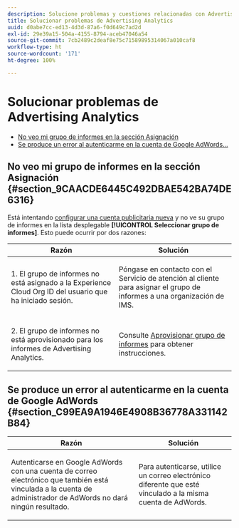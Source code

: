 ```yaml
---
description: Solucione problemas y cuestiones relacionadas con Advertising Analytics.
title: Solucionar problemas de Advertising Analytics
uuid: d0abe7cc-ed13-4d3d-87a6-f0d649c7ad2d
exl-id: 29e39a15-504a-4155-8794-aceb47046a54
source-git-commit: 7cb2489c2deaf8e75c71589895314067a010caf8
workflow-type: ht
source-wordcount: '171'
ht-degree: 100%

---
```


# Solucionar problemas de Advertising Analytics

* [No veo mi grupo de informes en la sección Asignación](/help/integrate/c-advertising-analytics/c-adanalytics-workflow/aa-troubleshooting.md#section_9CAACDE6445C492DBAE542BA74DE6316)
* [Se produce un error al autenticarme en la cuenta de Google AdWords...](/help/integrate/c-advertising-analytics/c-adanalytics-workflow/aa-troubleshooting.md#section_C99EA9A1946E4908B36778A331142B84)

## No veo mi grupo de informes en la sección Asignación {#section_9CAACDE6445C492DBAE542BA74DE6316}

Está intentando [configurar una cuenta publicitaria nueva](/help/integrate/c-advertising-analytics/c-adanalytics-workflow/aa-create-ad-account.md) y no ve su grupo de informes en la lista desplegable **[!UICONTROL Seleccionar grupo de informes]**. Esto puede ocurrir por dos razones:

<table id="table_271D7E817B4C44818717A47C3223E592"> 
 <thead> 
  <tr> 
   <th colname="col1" class="entry"> Razón </th> 
   <th colname="col2" class="entry"> Solución </th> 
  </tr>
 </thead>
 <tbody> 
  <tr> 
   <td colname="col1"> <p>1. El grupo de informes no está asignado a la Experience Cloud Org ID del usuario que ha iniciado sesión. </p> </td> 
   <td colname="col2"> <p>Póngase en contacto con el Servicio de atención al cliente para asignar el grupo de informes a una organización de IMS.</p> </td> 
  </tr> 
  <tr> 
   <td colname="col1"> <p>2. El grupo de informes no está aprovisionado para los informes de Advertising Analytics. </p> </td> 
   <td colname="col2"> <p>Consulte <a href="/help/integrate/c-advertising-analytics/c-adanalytics-workflow/aa-provision-rs.md"  >Aprovisionar grupo de informes</a> para obtener instrucciones. </p> </td> 
  </tr> 
 </tbody> 
</table>

## Se produce un error al autenticarme en la cuenta de Google AdWords {#section_C99EA9A1946E4908B36778A331142B84}

<table id="table_F1C1192BF40C43CE8600B1BB417A7269"> 
 <thead> 
  <tr> 
   <th colname="col1" class="entry"> Razón </th> 
   <th colname="col2" class="entry"> Solución </th> 
  </tr>
 </thead>
 <tbody> 
  <tr> 
   <td colname="col1"> <p>Autenticarse en Google AdWords con una cuenta de correo electrónico que también está vinculada a la cuenta de administrador de AdWords no dará ningún resultado. </p> </td> 
   <td colname="col2"> <p>Para autenticarse, utilice un correo electrónico diferente que esté vinculado a la misma cuenta de AdWords. </p> </td> 
  </tr> 
 </tbody> 
</table>
